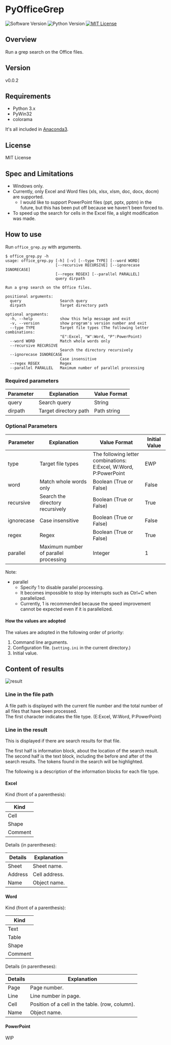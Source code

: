 PyOfficeGrep
===

![Software Version](http://img.shields.io/badge/Version-v0.0.2-green.svg?style=flat)
![Python Version](http://img.shields.io/badge/Python-3.x-blue.svg?style=flat)
[![MIT License](http://img.shields.io/badge/license-MIT-blue.svg?style=flat)](LICENSE)

<!-- [Japanese Page](./README.md) -->

## Overview
Run a grep search on the Office files.

## Version
v0.0.2

## Requirements
- Python 3.x
- PyWin32
- colorama

It's all included in [Anaconda3](https://www.anaconda.com/).

## License
MIT License

## Spec and Limitations
- Windows only.
- Currently, only Excel and Word files (xls, xlsx, xlsm, doc, docx, docm) are supported.
    - I would like to support PowerPoint files (ppt, pptx, pptm) in the future, but this has been put off because we haven't been forced to.
- To speed up the search for cells in the Excel file, a slight modification was made.

## How to use
Run `office_grep.py` with arguments.

```
$ office_grep.py -h
usage: office_grep.py [-h] [-v] [--type TYPE] [--word WORD]
                      [--recursive RECURSIVE] [--ignorecase IGNORECASE]
                      [--regex REGEX] [--parallel PARALLEL]
                      query dirpath

Run a grep search on the Office files.

positional arguments:
  query                 Search query
  dirpath               Target directory path

optional arguments:
  -h, --help            show this help message and exit
  -v, --version         show program's version number and exit
  --type TYPE           Target file types (The following letter combinations:
                        "E":Excel, "W":Word, "P":PowerPoint)
  --word WORD           Match whole words only
  --recursive RECURSIVE
                        Search the directory recursively
  --ignorecase IGNORECASE
                        Case insensitive
  --regex REGEX         Regex
  --parallel PARALLEL   Maximum number of parallel processing
```

### Required parameters

| Parameter | Explanation           | Value Format |
|-----------|-----------------------|--------------|
| query     | Search query          | String       |
| dirpath   | Target directory path | Path string  |

### Optional Parameters

| Parameter  | Explanation                           | Value Format                                                         | Initial Value |
|------------|---------------------------------------|----------------------------------------------------------------------|---------------|
| type       | Target file types                     | The following letter combinations:<br/>E:Excel, W:Word, P:PowerPoint | EWP           |
| word       | Match whole words only                | Boolean (True or False)                                              | False         |
| recursive  | Search the directory recursively      | Boolean (True or False)                                              | True          |
| ignorecase | Case insensitive                      | Boolean (True or False)                                              | False         |
| regex      | Regex                                 | Boolean (True or False)                                              | True          |
| parallel   | Maximum number of parallel processing | Integer                                                              | 1             |

Note:  
- parallel
    - Specify 1 to disable parallel processing.
    - It becomes impossible to stop by interrupts such as Ctrl+C when parallelized.
    - Currently, 1 is recommended because the speed improvement cannot be expected even if it is parallelized.

#### How the values are adopted
The values are adopted in the following order of priority:
1. Command line arguments.
2. Configuration file. (`setting.ini` in the current directory.)
3. Initial value.


## Content of results

![result](https://user-images.githubusercontent.com/64964079/86204256-0028ee80-bba2-11ea-8093-1cb48b20acb9.png)

### Line in the file path
A file path is displayed with the current file number and the total number of all files that have been processed.  
The first character indicates the file type. (E:Excel, W:Word, P:PowerPoint)

### Line in the result
This is displayed if there are search results for that file.

The first half is information block, about the location of the search result.  
The second half is the text block, including the before and after of the search results. The tokens found in the search will be highlighted.

The following is a description of the information blocks for each file type.

#### Excel
Kind (front of a parenthesis):

| Kind    |
|---------|
| Cell    |
| Shape   |
| Comment |

Details (in parentheses):

| Details | Explanation   |
|---------|---------------|
| Sheet   | Sheet name.   |
| Address | Cell address. |
| Name    | Object name.  |

#### Word
Kind (front of a parenthesis):

| Kind    |
|---------|
| Text    |
| Table   |
| Shape   |
| Comment |

Details (in parentheses):

| Details | Explanation                                     |
|---------|-------------------------------------------------|
| Page    | Page number.                                    |
| Line    | Line number in page.                            |
| Cell    | Position of a cell in the table. (row, column). |
| Name    | Object name.                                    |

#### PowerPoint
WIP
